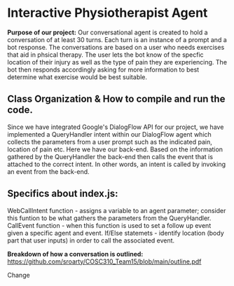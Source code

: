 # Interactive Physiotherapist Agent
**Purpose of our project:** Our conversational agent is created to hold a conversation of at least 30 turns. Each turn is an instance of a prompt and a bot response. The conversations are based on a user who needs exercises that aid in phsical therapy. The user lets the bot know of the specfic location of their injury as well as the type of pain they are experiencing. The bot then responds accordingly asking for more information to best determine what exercise would be best suitable.  

## Class Organization & How to compile and run the code.
Since we have integrated Google's DialogFlow API for our project, we have implemented a QueryHandler intent within our DialogFlow agent which collects the parameters from a user prompt such as the indicated pain, location of pain etc. Here we have our back-end. Based on the information gathered by the QueryHandler the back-end then calls the event that is attached to the correct intent. In other words, an intent is called by invoking an event from the back-end.

## Specifics about index.js:
WebCallIntent function - assigns a variable to an agent parameter; consider this funtion to be what gathers the parameters from the QueryHandler.
CallEvent function - when this function is used to set a follow up event given a specific agent and event.
If/Else statemets - identify location (body part that user inputs) in order to call the associated event.

**Breakdown of how a conversation is outlined:**
https://github.com/sroarty/COSC310_Team15/blob/main/outline.pdf

Change
